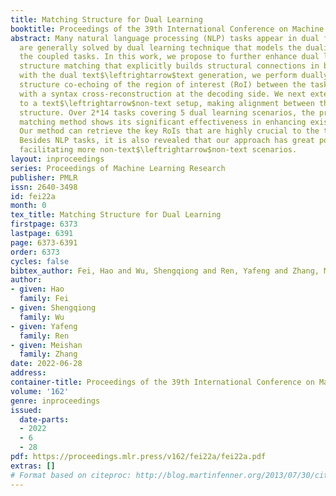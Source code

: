 ```yaml
---
title: Matching Structure for Dual Learning
booktitle: Proceedings of the 39th International Conference on Machine Learning
abstract: Many natural language processing (NLP) tasks appear in dual forms, which
  are generally solved by dual learning technique that models the dualities between
  the coupled tasks. In this work, we propose to further enhance dual learning with
  structure matching that explicitly builds structural connections in between. Starting
  with the dual text$\leftrightarrow$text generation, we perform dually-syntactic
  structure co-echoing of the region of interest (RoI) between the task pair, together
  with a syntax cross-reconstruction at the decoding side. We next extend the idea
  to a text$\leftrightarrow$non-text setup, making alignment between the syntactic-semantic
  structure. Over 2*14 tasks covering 5 dual learning scenarios, the proposed structure
  matching method shows its significant effectiveness in enhancing existing dual learning.
  Our method can retrieve the key RoIs that are highly crucial to the task performance.
  Besides NLP tasks, it is also revealed that our approach has great potential in
  facilitating more non-text$\leftrightarrow$non-text scenarios.
layout: inproceedings
series: Proceedings of Machine Learning Research
publisher: PMLR
issn: 2640-3498
id: fei22a
month: 0
tex_title: Matching Structure for Dual Learning
firstpage: 6373
lastpage: 6391
page: 6373-6391
order: 6373
cycles: false
bibtex_author: Fei, Hao and Wu, Shengqiong and Ren, Yafeng and Zhang, Meishan
author:
- given: Hao
  family: Fei
- given: Shengqiong
  family: Wu
- given: Yafeng
  family: Ren
- given: Meishan
  family: Zhang
date: 2022-06-28
address:
container-title: Proceedings of the 39th International Conference on Machine Learning
volume: '162'
genre: inproceedings
issued:
  date-parts:
  - 2022
  - 6
  - 28
pdf: https://proceedings.mlr.press/v162/fei22a/fei22a.pdf
extras: []
# Format based on citeproc: http://blog.martinfenner.org/2013/07/30/citeproc-yaml-for-bibliographies/
---
```

